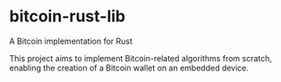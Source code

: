 # bitcoin-rust-lib

A Bitcoin implementation for Rust

This project aims to implement Bitcoin-related algorithms from scratch, enabling the creation of a Bitcoin wallet on an embedded device.

